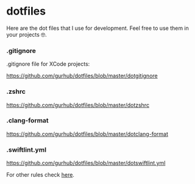# dotfiles

Here are the dot files that I use for development. 
Feel free to use them in your projects 🤓.

### .gitignore

.gitignore file for XCode projects:

https://github.com/gurhub/dotfiles/blob/master/dotgitignore

### .zshrc

https://github.com/gurhub/dotfiles/blob/master/dotzshrc

### .clang-format

https://github.com/gurhub/dotfiles/blob/master/dotclang-format

### .swiftlint.yml

https://github.com/gurhub/dotfiles/blob/master/dotswiftlint.yml

For other rules check [here](https://github.com/realm/SwiftLint/blob/master/.swiftlint.yml). 
